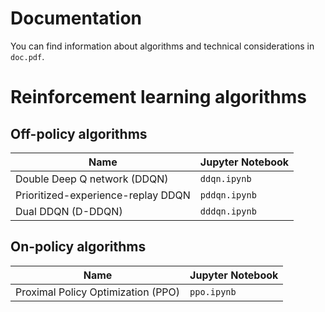 # Documentation
You can find information about algorithms and technical considerations in `doc.pdf`.

# Reinforcement learning algorithms
## Off-policy algorithms 

| Name | Jupyter Notebook |
| ---- | ---------------- |
| Double Deep Q network (DDQN) | `ddqn.ipynb` |
| Prioritized-experience-replay DDQN | `pddqn.ipynb` |
| Dual DDQN (D-DDQN) | `dddqn.ipynb` |

## On-policy algorithms
| Name | Jupyter Notebook |
| ---- | ---------------- |
| Proximal Policy Optimization (PPO) | `ppo.ipynb` |